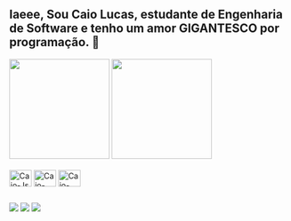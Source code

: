 ## Iaeee, Sou Caio Lucas, estudante de Engenharia de Software e tenho um amor GIGANTESCO por programação. 🙂

<div>
  <img  height="180em" src="https://github-readme-stats.vercel.app/api?username=Caio-Dev0&show_icons=true&theme=radical">
  <img  height="180em" src="https://github-readme-stats.vercel.app/api/top-langs/?username=Caio-Dev0">

</div><br>


<div style="display: inline_block">
 
  <img align="center" alt="Caio-Js" height="30" width="40" src="https://cdn.jsdelivr.net/gh/devicons/devicon@latest/icons/javascript/javascript-plain.svg" />        
  <img align="center" alt="Caio-HTML" height="30" width="40" src="https://cdn.jsdelivr.net/gh/devicons/devicon@latest/icons/html5/html5-original.svg">
  <img align="center" alt="Caio-CSS" height="30" width="40" src="https://cdn.jsdelivr.net/gh/devicons/devicon@latest/icons/css3/css3-original.svg">

</div>

##

<div> 
  <a href="https://www.instagram.com/caio_dev0/" target="_blank"><img src="https://img.shields.io/badge/-Instagram-%23E4405F?style=for-the-badge&logo=instagram&logoColor=white" target="_blank"></a>
  <a href = "mailto:clucaszrtmain@gmail.com"><img src="https://img.shields.io/badge/-Gmail-%23333?style=for-the-badge&logo=gmail&logoColor=white" target="_blank"></a>
  <a href="https://www.linkedin.com/in/caio-lucas-118525343/" target="_blank"><img src="https://img.shields.io/badge/-LinkedIn-%230077B5?style=for-the-badge&logo=linkedin&logoColor=white" target="_blank"></a> 
  
</div>

